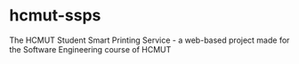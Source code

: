 # hcmut-ssps
The HCMUT Student Smart Printing Service - a web-based project made for the Software Engineering course of HCMUT

